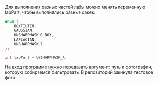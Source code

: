 
Для выполнения разных частей лабы можно менять переменную labPart, чтобы выполнялись разные cases.
```C
enum {
    BOXFILTER,
    GAUSSIAN,
    UNSHARPMASK_G_BOX,
    LAPLACIAN,
    UNSHARPMASK_l
};

int labPart = UNSHARPMASK_l;
```

На вход программе нужно передавать аргумент: путь к фотографии, которую собираемся фильтровать. В репозиторий закинула тестовое фото
